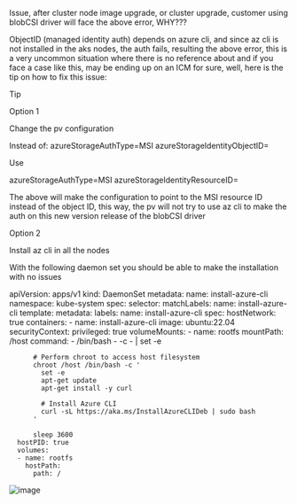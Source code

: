 Issue, after cluster node image upgrade, or cluster upgrade, customer using blobCSI driver will face the above error, WHY???

ObjectID (managed identity auth) depends on azure cli, and since az cli is not installed in the aks nodes, the auth fails, resulting the above error, this is a very uncommon situation where there is no reference about and if you face a case like this, may be ending up on an ICM for sure, well, here is the tip on how to fix this issue:

Tip

Option 1

Change the pv configuration 

Instead of:
azureStorageAuthType=MSI
azureStorageIdentityObjectID=<guid>
 
Use 
 
azureStorageAuthType=MSI
azureStorageIdentityResourceID=<msi-res-id>


The above will make the configuration to point to the MSI resource ID instead of the object ID, this way, the pv will not try to use az cli to make the auth on this new version release of the blobCSI driver

Option 2

Install az cli in all the nodes

With the following daemon set you should be able to make the installation with no issues


apiVersion: apps/v1
kind: DaemonSet
metadata:
  name: install-azure-cli
  namespace: kube-system
spec:
  selector:
    matchLabels:
      name: install-azure-cli
  template:
    metadata:
      labels:
        name: install-azure-cli
    spec:
      hostNetwork: true
      containers:
      - name: install-azure-cli
        image: ubuntu:22.04
        securityContext:
          privileged: true
        volumeMounts:
        - name: rootfs
          mountPath: /host
        command:
        - /bin/bash
        - -c
        - |
          set -e
          
          # Perform chroot to access host filesystem
          chroot /host /bin/bash -c '
            set -e
            apt-get update
            apt-get install -y curl

            # Install Azure CLI
            curl -sL https://aka.ms/InstallAzureCLIDeb | sudo bash
          '
          
          sleep 3600
      hostPID: true
      volumes:
      - name: rootfs
        hostPath:
          path: /
![image](https://github.com/ragatgen/daemonset-install-cli-on-aks-nodes/assets/68605966/bb21c197-2f81-4996-8f05-52ae65bcfca6)
